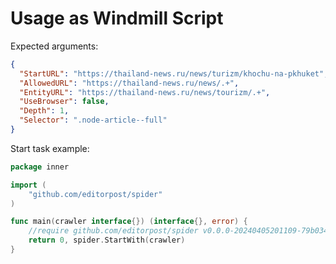 
# Usage as Windmill Script

Expected arguments:
```json 
{
  "StartURL": "https://thailand-news.ru/news/turizm/khochu-na-pkhuket",
  "AllowedURL": "https://thailand-news.ru/news/.+",
  "EntityURL": "https://thailand-news.ru/news/tourizm/.+",
  "UseBrowser": false,
  "Depth": 1,
  "Selector": ".node-article--full"
}
```

Start task example:
```go 
package inner

import (
	"github.com/editorpost/spider"
)

func main(crawler interface{}) (interface{}, error) {
	//require github.com/editorpost/spider v0.0.0-20240405201109-79b03452a487
	return 0, spider.StartWith(crawler)
}

```
